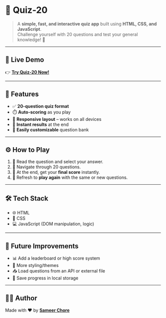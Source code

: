 # 🧠 Quiz-20

> A **simple, fast, and interactive quiz app** built using **HTML, CSS, and JavaScript**.  
Challenge yourself with 20 questions and test your general knowledge! 🚀

---

## 🔗 Live Demo

👉 **[Try Quiz-20 Now!](https://sameerchore.github.io/Quiz-20/)**

---

## 🎯 Features

- ✅ **20-question quiz format**
- ⏱️ **Auto-scoring** as you play
- 📱 **Responsive layout** – works on all devices
- 💯 **Instant results** at the end
- 🧩 **Easily customizable** question bank

---

## ⚙️ How to Play

1. 👀 Read the question and select your answer.
2. 🔄 Navigate through 20 questions.
3. 🧾 At the end, get your **final score** instantly.
4. 🔁 Refresh to **play again** with the same or new questions.

---

## 🛠️ Tech Stack

- 🌐 HTML  
- 🎨 CSS  
- 💻 JavaScript (DOM manipulation, logic)

---

## 📌 Future Improvements

- 📊 Add a leaderboard or high score system  
- 🎨 More styling/themes  
- 📥 Load questions from an API or external file  
- 💾 Save progress in local storage

---

## 👨‍💻 Author

Made with ❤️ by [**Sameer Chore**](https://github.com/sameerchore)
